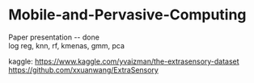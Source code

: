 # Mobile-and-Pervasive-Computing

Paper presentation -- done<br/>
log reg, knn, rf, kmenas, gmm, pca

kaggle: https://www.kaggle.com/yvaizman/the-extrasensory-dataset <br/>
https://github.com/xxuanwang/ExtraSensory

